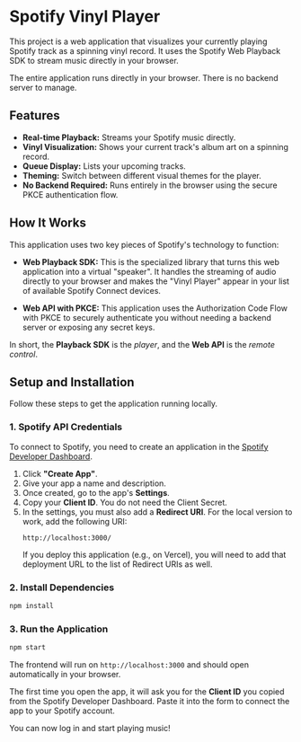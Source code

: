 # Spotify Vinyl Player

This project is a web application that visualizes your currently playing Spotify track as a spinning vinyl record. It uses the Spotify Web Playback SDK to stream music directly in your browser.

The entire application runs directly in your browser. There is no backend server to manage.

## Features

-   **Real-time Playback:** Streams your Spotify music directly.
-   **Vinyl Visualization:** Shows your current track's album art on a spinning record.
-   **Queue Display:** Lists your upcoming tracks.
-   **Theming:** Switch between different visual themes for the player.
-   **No Backend Required:** Runs entirely in the browser using the secure PKCE authentication flow.

## How It Works

This application uses two key pieces of Spotify's technology to function:

-   **Web Playback SDK:** This is the specialized library that turns this web application into a virtual "speaker". It handles the streaming of audio directly to your browser and makes the "Vinyl Player" appear in your list of available Spotify Connect devices.

-   **Web API with PKCE:** This application uses the Authorization Code Flow with PKCE to securely authenticate you without needing a backend server or exposing any secret keys.

In short, the **Playback SDK** is the *player*, and the **Web API** is the *remote control*.

## Setup and Installation

Follow these steps to get the application running locally.

### 1. Spotify API Credentials

To connect to Spotify, you need to create an application in the [Spotify Developer Dashboard](https://developer.spotify.com/dashboard/).

1.  Click **"Create App"**.
2.  Give your app a name and description.
3.  Once created, go to the app's **Settings**.
4.  Copy your **Client ID**. You do not need the Client Secret.
5.  In the settings, you must also add a **Redirect URI**. For the local version to work, add the following URI:
    ```
    http://localhost:3000/
    ```
    If you deploy this application (e.g., on Vercel), you will need to add that deployment URL to the list of Redirect URIs as well.

### 2. Install Dependencies

```bash
npm install
```

### 3. Run the Application

```bash
npm start
```

The frontend will run on `http://localhost:3000` and should open automatically in your browser.

The first time you open the app, it will ask you for the **Client ID** you copied from the Spotify Developer Dashboard. Paste it into the form to connect the app to your Spotify account.

You can now log in and start playing music!
